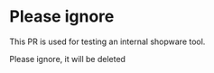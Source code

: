 # Please ignore

This PR is used for testing an internal shopware tool.

Please ignore, it will be deleted
